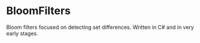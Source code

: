 # BloomFilters
Bloom filters focused on detecting set differences. Written in C# and in very early stages. 
